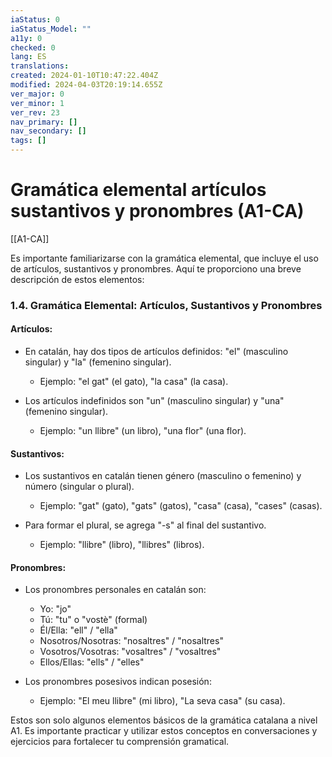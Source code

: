 ```yaml
---
iaStatus: 0
iaStatus_Model: ""
a11y: 0
checked: 0
lang: ES
translations: 
created: 2024-01-10T10:47:22.404Z
modified: 2024-04-03T20:19:14.655Z
ver_major: 0
ver_minor: 1
ver_rev: 23
nav_primary: []
nav_secondary: []
tags: []
---
```

# Gramática elemental artículos sustantivos y pronombres (A1-CA)

[[A1-CA]]

 Es importante familiarizarse con la gramática elemental, que incluye el uso de artículos, sustantivos y pronombres. Aquí te proporciono una breve descripción de estos elementos:

### 1.4. Gramática Elemental: Artículos, Sustantivos y Pronombres

#### **Artículos:**
- En catalán, hay dos tipos de artículos definidos: "el" (masculino singular) y "la" (femenino singular).
  - Ejemplo: "el gat" (el gato), "la casa" (la casa).

- Los artículos indefinidos son "un" (masculino singular) y "una" (femenino singular).
  - Ejemplo: "un llibre" (un libro), "una flor" (una flor).

#### **Sustantivos:**
- Los sustantivos en catalán tienen género (masculino o femenino) y número (singular o plural).
  - Ejemplo: "gat" (gato), "gats" (gatos), "casa" (casa), "cases" (casas).

- Para formar el plural, se agrega "-s" al final del sustantivo.
  - Ejemplo: "llibre" (libro), "llibres" (libros).

#### **Pronombres:**
- Los pronombres personales en catalán son:
  - Yo: "jo"
  - Tú: "tu" o "vostè" (formal)
  - Él/Ella: "ell" / "ella"
  - Nosotros/Nosotras: "nosaltres" / "nosaltres"
  - Vosotros/Vosotras: "vosaltres" / "vosaltres"
  - Ellos/Ellas: "ells" / "elles"

- Los pronombres posesivos indican posesión:
  - Ejemplo: "El meu llibre" (mi libro), "La seva casa" (su casa).

Estos son solo algunos elementos básicos de la gramática catalana a nivel A1. Es importante practicar y utilizar estos conceptos en conversaciones y ejercicios para fortalecer tu comprensión gramatical.